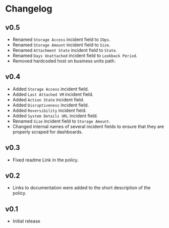 # Changelog

## v0.5

- Renamed `Storage Access` incident field to `IOps`.
- Renamed `Storage Amount` incident field to `Size`.
- Renamed `Attachment State` incident field to `State`.
- Renamed `Days Unattached` incident field to `Lookback Period`.
- Removed hardcoded host on business units path.

## v0.4

- Added `Storage Access` incident field.
- Added `Last Attached VM` incident field.
- Added `Action State` incident field.
- Added `Disruptiveness` incident field.
- Added `Reversibility` incident field.
- Added `System Details URL` incident field.
- Renamed `Size` incident field to `Storage Amount`.
- Changed internal names of several incident fields to ensure that they are properly scraped for dashboards.

## v0.3

- Fixed readme Link in the policy.

## v0.2

- Links to documentation were added to the short description of the policy.

## v0.1

- Initial release
